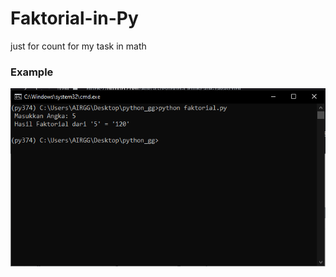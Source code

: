 # Faktorial-in-Py
just for count for my task in math

### Example
![Image of Faktorial](https://github.com/AIRGG/Faktorial-in-Py/blob/main/asdsz.PNG)
